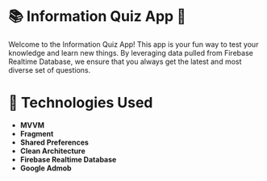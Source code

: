 # 📚 Information Quiz App 🎉
Welcome to the Information Quiz App! This app is your fun way to test your knowledge and learn new things. By leveraging data pulled from Firebase Realtime Database, we ensure that you always get the latest and most diverse set of questions.

# 🔧 Technologies Used
- **MVVM**
- **Fragment**
- **Shared Preferences**
- **Clean Architecture**
-  **Firebase Realtime Database**
- **Google Admob**


